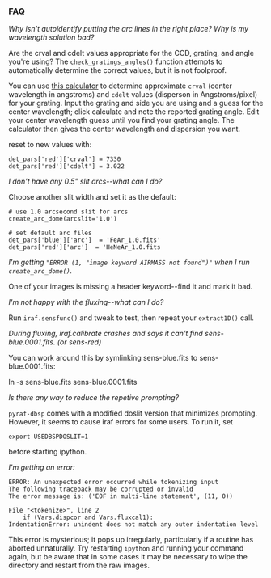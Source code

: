 ### FAQ

*Why isn't autoidentify putting the arc lines in the right place?  Why is my wavelength solution bad?*

Are the crval and cdelt values appropriate for the CCD, grating, and angle you're using?   The `check_gratings_angles()` function attempts to automatically determine the correct values, but it is not foolproof.

You can use [this calculator](http://www.astro.caltech.edu/cgi-bin/grangle3.cgi) to determine approximate `crval` (center wavelength in angstroms) and `cdelt` values (disperson in Angstroms/pixel) for your grating. Input the grating and side you are using and a guess for the center wavelength; click calculate and note the reported grating angle. Edit your center wavelength guess until you find your grating angle.  The calculator then gives the center wavelength and dispersion you want.

reset to new values with:

	det_pars['red']['crval'] = 7330
	det_pars['red']['cdelt'] = 3.022

*I don't have any 0.5" slit arcs--what can I do?*

Choose another slit width and set it as the default:

    # use 1.0 arcsecond slit for arcs
    create_arc_dome(arcslit='1.0')

    # set default arc files
    det_pars['blue']['arc']  = 'FeAr_1.0.fits'
    det_pars['red']['arc']  = 'HeNeAr_1.0.fits



*I'm getting `"ERROR (1, "image keyword AIRMASS not found")"` when I run `create_arc_dome()`.*

One of your images is missing a header keyword--find it and mark it bad.

*I'm not happy with the fluxing--what can I do?*

Run `iraf.sensfunc()` and tweak to test, then repeat your `extract1D()` call.

*During fluxing, iraf.calibrate crashes and says it can't find sens-blue.0001.fits. (or sens-red)*

You can work around this by symlinking sens-blue.fits to sens-blue.0001.fits:

ln -s sens-blue.fits sens-blue.0001.fits

*Is there any way to reduce the repetive prompting?*

`pyraf-dbsp` comes with a modified doslit version that minimizes prompting.  
However, it seems to cause iraf errors for some users.  To run it, set

	export USEDBSPDOSLIT=1

before starting ipython.

*I'm getting an error:*

	ERROR: An unexpected error occurred while tokenizing input
	The following traceback may be corrupted or invalid
	The error message is: ('EOF in multi-line statement', (11, 0))

 	File "<tokenize>", line 2
    	if (Vars.dispcor and Vars.fluxcal1):
	IndentationError: unindent does not match any outer indentation level
	
This error is mysterious; it pops up irregularly, particularly if a routine has aborted unnaturally.  Try restarting `ipython` and running your command again, but be aware that in some cases it may be necessary to wipe the directory and restart from the raw images.

